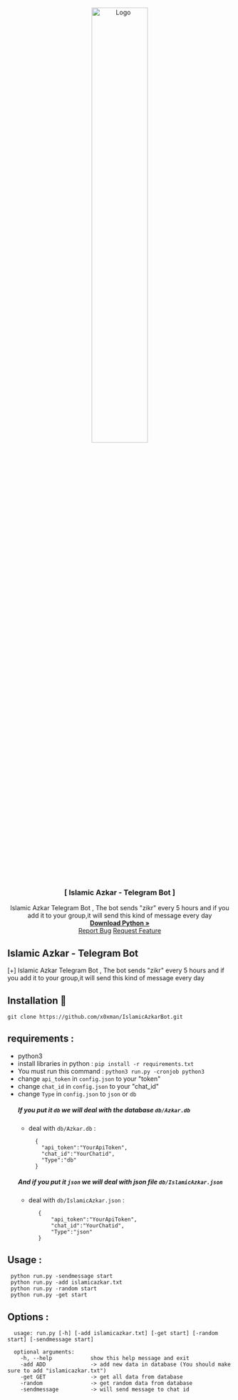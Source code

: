 <br />
<p align="center">
  <a href="https://t.me/IslamicAzkarBot">
    <img src="https://i.ibb.co/ZMp3t7P/51d3aa97c980e088ea4f42f1278fbd7c.png" alt="Logo" width="50%" height="50%">
  </a>

  <h3 align="center"> [ Islamic Azkar - Telegram Bot ] </h3>

  <p align="center">
    Islamic Azkar Telegram Bot , The bot sends "zikr" every 5 hours and if you add it to your group,it will send this kind of message every day
    <br />
    <a href="https://www.python.org/downloads/"><strong> Download Python »</strong></a>
    <br />
    <a href=""https://github.com/x0xman/IslamicAzkarBot/issues">Report Bug</a>
    <a href="https://github.com/x0xman/IslamicAzkarBot/pulls">Request Feature</a>
  </p>
</p>

## Islamic Azkar - Telegram Bot
[+] Islamic Azkar Telegram Bot , The bot sends "zikr" every 5 hours and if you add it to your group,it will send this kind of message every day 

## Installation :rocket:
   `git clone https://github.com/x0xman/IslamicAzkarBot.git`

## requirements :
   - python3
   - install libraries in python  : `pip install -r requirements.txt`
   - You must run this command : `python3 run.py -cronjob python3`
   - change `api_token` in `config.json` to your "token"
   - change `chat_id` in `config.json` to your "chat_id"
   - change `Type` in `config.json` to `json` or `db`
       ##### If you put it `db` we will deal with the database `db/Azkar.db` #####
        * deal with `db/Azkar.db` :
          ```
            {
              "api_token":"YourApiToken",
              "chat_id":"YourChatid",
              "Type":"db"
            }
          ```
       ##### And if you put it `json` we will deal with json file `db/IslamicAzkar.json`
        * deal with `db/IslamicAzkar.json` :
           ```
              {
                  "api_token":"YourApiToken",
                  "chat_id":"YourChatid",
                  "Type":"json"
              }
           ```
## Usage : 
  ```
   python run.py -sendmessage start
   python run.py -add islamicazkar.txt
   python run.py -random start
   python run.py -get start
  ```
## Options : 
  ```
    usage: run.py [-h] [-add islamicazkar.txt] [-get start] [-random start] [-sendmessage start]

    optional arguments:
      -h, --help            show this help message and exit
      -add ADD              -> add new data in database (You should make sure to add "islamicazkar.txt")
      -get GET              -> get all data from database
      -random               -> get random data from database
      -sendmessage          -> will send message to chat id
  ```
